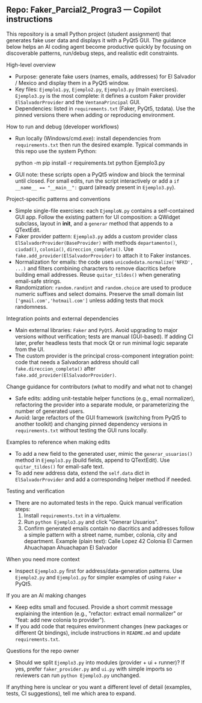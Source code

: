 ## Repo: Faker_Parcial2_Progra3 — Copilot instructions

This repository is a small Python project (student assignment) that generates fake user data and displays it with a PyQt5 GUI. The guidance below helps an AI coding agent become productive quickly by focusing on discoverable patterns, run/debug steps, and realistic edit constraints.

High-level overview
- Purpose: generate fake users (names, emails, addresses) for El Salvador / Mexico and display them in a PyQt5 window.
- Key files: `Ejemplo1.py`, `Ejemplo2.py`, `Ejemplo3.py` (main exercises). `Ejemplo3.py` is the most complete: it defines a custom Faker provider `ElSalvadorProvider` and the `VentanaPrincipal` GUI.
- Dependencies: listed in `requirements.txt` (Faker, PyQt5, tzdata). Use the pinned versions there when adding or reproducing environment.

How to run and debug (developer workflows)
- Run locally (Windows/cmd.exe): install dependencies from `requirements.txt` then run the desired example. Typical commands in this repo use the system Python:

  python -m pip install -r requirements.txt
  python Ejemplo3.py

- GUI note: these scripts open a PyQt5 window and block the terminal until closed. For small edits, run the script interactively or add a `if __name__ == "__main__":` guard (already present in `Ejemplo3.py`).

Project-specific patterns and conventions
- Simple single-file exercises: each `EjemploN.py` contains a self-contained GUI app. Follow the existing pattern for UI composition: a QWidget subclass, layout in __init__, and a `generar` method that appends to a QTextEdit.
- Faker provider pattern: `Ejemplo3.py` adds a custom provider class `ElSalvadorProvider(BaseProvider)` with methods `departamento()`, `ciudad()`, `colonia()`, `direccion_completa()`. Use `fake.add_provider(ElSalvadorProvider)` to attach it to Faker instances.
- Normalization for emails: the code uses `unicodedata.normalize('NFKD', ...)` and filters combining characters to remove diacritics before building email addresses. Reuse `quitar_tildes()` when generating email-safe strings.
- Randomization: `random.randint` and `random.choice` are used to produce numeric suffixes and select domains. Preserve the small domain list `['gmail.com','hotmail.com']` unless adding tests that mock randomness.

Integration points and external dependencies
- Main external libraries: `Faker` and `PyQt5`. Avoid upgrading to major versions without verification; tests are manual (GUI-based). If adding CI later, prefer headless tests that mock Qt or run minimal logic separate from the UI.
- The custom provider is the principal cross-component integration point: code that needs a Salvadoran address should call `fake.direccion_completa()` after `fake.add_provider(ElSalvadorProvider)`.

Change guidance for contributors (what to modify and what not to change)
- Safe edits: adding unit-testable helper functions (e.g., email normalizer), refactoring the provider into a separate module, or parameterizing the number of generated users.
- Avoid: large refactors of the GUI framework (switching from PyQt5 to another toolkit) and changing pinned dependency versions in `requirements.txt` without testing the GUI runs locally.

Examples to reference when making edits
- To add a new field to the generated user, mimic the `generar_usuarios()` method in `Ejemplo3.py` (build fields, append to QTextEdit). Use `quitar_tildes()` for email-safe text.
- To add new address data, extend the `self.data` dict in `ElSalvadorProvider` and add a corresponding helper method if needed.

Testing and verification
- There are no automated tests in the repo. Quick manual verification steps:
  1) Install `requirements.txt` in a virtualenv.
  2) Run `python Ejemplo3.py` and click "Generar Usuarios".
  3) Confirm generated emails contain no diacritics and addresses follow a simple pattern with a street name, number, colonia, city and department. Example (plain text): Calle Lopez 42 Colonia El Carmen Ahuachapan Ahuachapan El Salvador

When you need more context
- Inspect `Ejemplo3.py` first for address/data-generation patterns. Use `Ejemplo2.py` and `Ejemplo1.py` for simpler examples of using `Faker` + PyQt5.

If you are an AI making changes
- Keep edits small and focused. Provide a short commit message explaining the intention (e.g., "refactor: extract email normalizer" or "feat: add new colonia to provider").
- If you add code that requires environment changes (new packages or different Qt bindings), include instructions in `README.md` and update `requirements.txt`.

Questions for the repo owner
- Should we split `Ejemplo3.py` into modules (provider + ui + runner)? If yes, prefer `faker_provider.py` and `ui.py` with simple imports so reviewers can run `python Ejemplo3.py` unchanged.

If anything here is unclear or you want a different level of detail (examples, tests, CI suggestions), tell me which area to expand.

